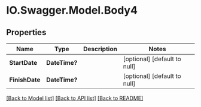 # IO.Swagger.Model.Body4
## Properties

Name | Type | Description | Notes
------------ | ------------- | ------------- | -------------
**StartDate** | **DateTime?** |  | [optional] [default to null]
**FinishDate** | **DateTime?** |  | [optional] [default to null]

[[Back to Model list]](../README.md#documentation-for-models) [[Back to API list]](../README.md#documentation-for-api-endpoints) [[Back to README]](../README.md)

